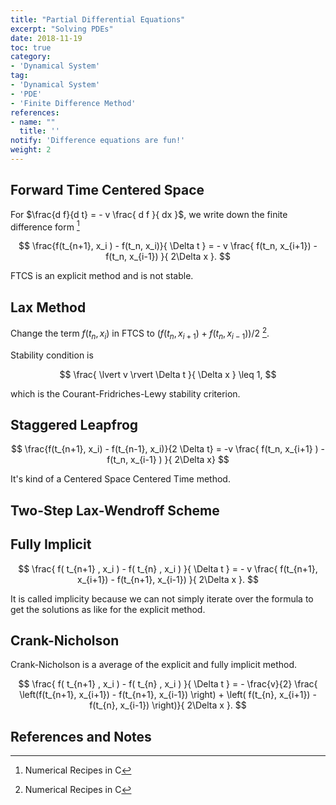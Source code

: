 ```yaml
---
title: "Partial Differential Equations"
excerpt: "Solving PDEs"
date: 2018-11-19
toc: true
category:
- 'Dynamical System'
tag:
- 'Dynamical System'
- 'PDE'
- 'Finite Difference Method'
references:
- name: ""
  title: ''
notify: 'Difference equations are fun!'
weight: 2
---
```




## Forward Time Centered Space


For $\frac{d f}{d t} = - v \frac{ d f }{ dx }$, we write down the finite difference form [^NumericalRecipes]

$$
\frac{f(t_{n+1}, x_i ) - f(t_n, x_i)}{ \Delta t } = - v \frac{ f(t_n, x_{i+1}) - f(t_n, x_{i-1}) }{ 2\Delta x }.
$$

FTCS is an explicit method and is not stable.





## Lax Method


Change the term $f(t_n, x_i)$ in FTCS to $( f(t_n, x_{i+1}) + f(t_n, x_{i-1}) )/2$  [^NumericalRecipes].

Stability condition is

$$
\frac{ \lvert v \rvert \Delta t }{ \Delta x } \leq 1,
$$

which is the Courant-Fridriches-Lewy stability criterion.



## Staggered Leapfrog


$$
\frac{f(t_{n+1}, x_i) - f(t_{n-1}, x_i)}{2 \Delta t} = -v \frac{ f(t_n, x_{i+1} ) - f(t_n, x_{i-1} ) }{ 2\Delta x}
$$

It's kind of a Centered Space Centered Time method.


## Two-Step Lax-Wendroff Scheme



## Fully Implicit


$$
\frac{ f( t_{n+1} , x_i ) - f( t_{n} , x_i ) }{ \Delta t } = - v \frac{ f(t_{n+1}, x_{i+1}) - f(t_{n+1}, x_{i-1}) }{ 2\Delta x }.
$$

It is called implicity because we can not simply iterate over the formula to get the solutions as like for the explicit method.


## Crank-Nicholson


Crank-Nicholson is a average of the explicit and fully implicit method.

$$
\frac{ f( t_{n+1} , x_i ) - f( t_{n} , x_i ) }{ \Delta t } = - \frac{v}{2} \frac{ \left(f(t_{n+1}, x_{i+1}) - f(t_{n+1}, x_{i-1}) \right) + \left( f(t_{n}, x_{i+1}) - f(t_{n}, x_{i-1}) \right)}{ 2\Delta x }.
$$




## References and Notes


[^NumericalRecipes]: Numerical Recipes in C